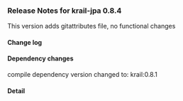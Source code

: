 ### Release Notes for krail-jpa 0.8.4

This version adds gitattributes file, no functional changes

#### Change log



#### Dependency changes

   compile dependency version changed to: krail:0.8.1

#### Detail

